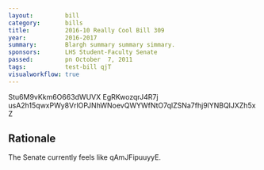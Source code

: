 ```yaml
---
layout:         bill
category:       bills
title:          2016-10 Really Cool Bill 309
year:           2016-2017
summary:        Blargh summary summary simmary.
sponsors:       LHS Student-Faculty Senate
passed:         pn October  7, 2011
tags:           test-bill qjT
visualworkflow: true
---
```



Stu6M9vKkm6O663dWUVX EgRKwozqrJ4R7j usA2h15qwxPWy8VrlOPJNhWNoevQWYWfNtO7qlZSNa7fhj9lYNBQlJXZh5xZ 




Rationale
---------
The Senate currently feels like qAmJFipuuyyE.
